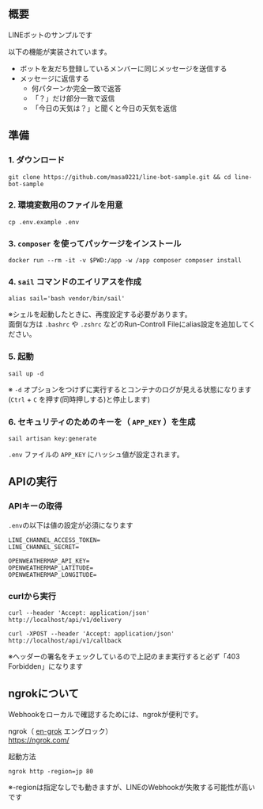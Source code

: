 ## 概要
LINEボットのサンプルです

以下の機能が実装されています。
- ボットを友だち登録しているメンバーに同じメッセージを送信する
- メッセージに返信する
    - 何パターンか完全一致で返答
    - 「？」だけ部分一致で返信
    - 「今日の天気は？」と聞くと今日の天気を返信

## 準備
### 1. ダウンロード
```
git clone https://github.com/masa0221/line-bot-sample.git && cd line-bot-sample
```

### 2. 環境変数用のファイルを用意
```
cp .env.example .env
```

### 3. `composer` を使ってパッケージをインストール
```
docker run --rm -it -v $PWD:/app -w /app composer composer install
```

### 4. `sail` コマンドのエイリアスを作成
```
alias sail='bash vendor/bin/sail'
```
※シェルを起動したときに、再度設定する必要があります。  
 面倒な方は `.bashrc` や `.zshrc` などのRun-Controll Fileにalias設定を追加してください。

### 5. 起動
```
sail up -d
```
※ `-d` オプションをつけずに実行するとコンテナのログが見える状態になります(`Ctrl` + `C` を押す(同時押しする)と停止します)  

### 6. セキュリティのためのキーを（ `APP_KEY` ）を生成
```
sail artisan key:generate
```
`.env` ファイルの `APP_KEY` にハッシュ値が設定されます。


## APIの実行
### APIキーの取得
`.env`の以下は値の設定が必須になります
```
LINE_CHANNEL_ACCESS_TOKEN=
LINE_CHANNEL_SECRET=

OPENWEATHERMAP_API_KEY=
OPENWEATHERMAP_LATITUDE=
OPENWEATHERMAP_LONGITUDE=
```

### curlから実行

```
curl --header 'Accept: application/json' http://localhost/api/v1/delivery
```

```
curl -XPOST --header 'Accept: application/json' http://localhost/api/v1/callback
```
※ヘッダーの署名をチェックしているので上記のまま実行すると必ず「403 Forbidden」になります


## ngrokについて
Webhookをローカルで確認するためには、ngrokが便利です。  

ngrok（ [en-grok](https://ngrok.com/docs#name) エングロック）  
https://ngrok.com/

起動方法
```
ngrok http -region=jp 80
```
※-regionは指定なしでも動きますが、LINEのWebhookが失敗する可能性が高いです


